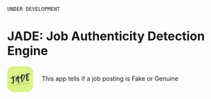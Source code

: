 `UNDER DEVELOPMENT`

# JADE: Job Authenticity Detection Engine

<a href="https://github.com/dileepNaiduOne/JADE" target="_blank"><img align="center" src="https://github.com/dileepNaiduOne/JADE/blob/main/logo.png" alt="MakeMeSmart" height="60" width="60" /></a>&nbsp;&nbsp;&nbsp;&nbsp;
This app tells if a job posting is Fake or Genuine
